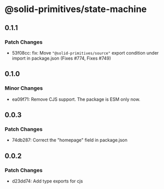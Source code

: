 # @solid-primitives/state-machine

## 0.1.1

### Patch Changes

- 53f08cc: fix: Move `"@solid-primitives/source"` export condition under import in package.json
  (Fixes #774, Fixes #749)

## 0.1.0

### Minor Changes

- ea09f71: Remove CJS support. The package is ESM only now.

## 0.0.3

### Patch Changes

- 74db287: Correct the "homepage" field in package.json

## 0.0.2

### Patch Changes

- d23dd74: Add type exports for cjs
